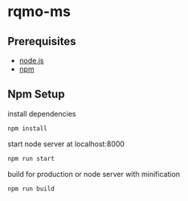 # rqmo-ms

## Prerequisites
- [node.js](https://nodejs.org/en/)
- [npm](https://www.npmjs.com/get-npm)

## Npm Setup

install dependencies

``` bash
npm install
```

start node server at localhost:8000

``` bash
npm run start
```

build for production or node server with minification

``` bash
npm run build
```
